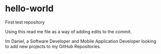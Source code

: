 # hello-world
First test repository


Using this read me file as a way of adding edits to the commit.

Im Daniel, a Software Developer and Mobile Application Developer looking to add new projects to my GitHub Repositories.
